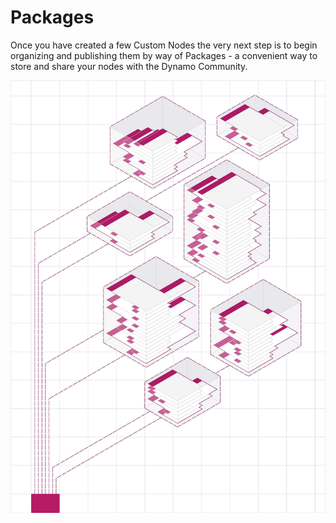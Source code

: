 # Packages

Once you have created a few Custom Nodes the very next step is to begin organizing and publishing them by way of Packages - a convenient way to store and share your nodes with the Dynamo Community.

![IMAGE](../images/6-2/packagescover.jpg)

